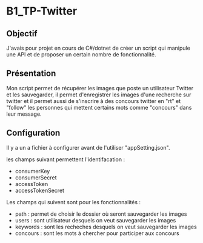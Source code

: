 # B1_TP-Twitter

## Objectif
J'avais pour projet en cours de C#/dotnet de créer un script qui manipule une API et de proposer un certain nombre de fonctionnalité.

## Présentation
Mon script permet de récupérer les images que poste un utilisateur Twitter et les sauvegarder, il permet d'enregistrer les images d'une recherche sur twitter et il permet aussi de s'inscrire à des concours twitter en "rt" et "follow" les personnes qui mettent certains mots comme "concours" dans leur message.

## Configuration
Il y a un a fichier à configurer avant de l'utiliser "appSetting.json".

les champs suivant permettent l'identifacation :
* consumerKey
* consumerSecret
* accessToken
* accessTokenSecret

Les champs qui suivent sont pour les fonctionnalités :
* path : permet de choisir le dossier où seront sauvegarder les images
* users : sont utilisateur desquels on veut sauvegarder les images
* keywords : sont les recheches desquels on veut sauvegarder les images
* concours : sont les mots à chercher pour participer aux concours
